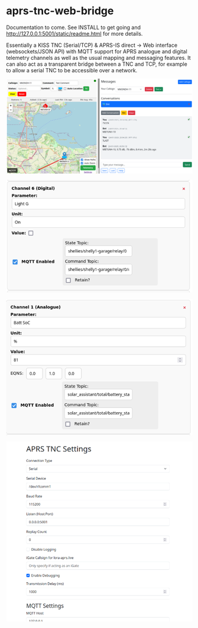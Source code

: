 # aprs-tnc-web-bridge

Documentation to come. See INSTALL to get going and http://127.0.0.1:5001/static/readme.html for more details. 

Essentially a KISS TNC (Serial/TCP) & APRS-IS direct -> Web interface (websockets/JSON API) with MQTT support for APRS analogue and digital telemetry channels as well as the usual mapping and messaging features. It can also act as a transparent bridge between a TNC and TCP, for example to allow a serial TNC to be accessible over a network.

![map](images/map-messages.png)


![digi](images/digital-telemetry.png)

![analogue](images/analogue-telemetry.png)

![settings](images/settings.png)
